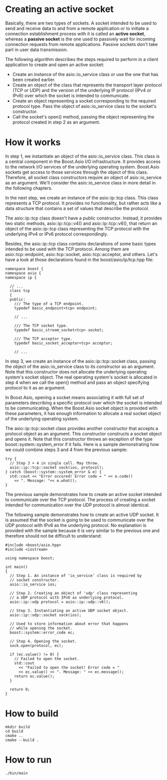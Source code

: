 # Creating an active socket

Basically, there are two types of sockets. A socket intended to be used to send and receive data to and from a remote application or to initiate a connection establishment process with it is called an **active socket**, whereas a **passive socket** is the one used to passively wait for incoming connection requests from remote applications. Passive sockets don't take part in user data transmission.

The following algorithm describes the steps required to perform in a client application to create and open an active socket:

- Create an instance of the asio::io_service class or use the one that has been created earlier.
- Create an object of the class that represents the transport layer protocol (TCP or UDP) and the version of the underlying IP protocol (IPv4 or IPv6) over which the socket is intended to communicate.
- Create an object representing a socket corresponding to the required protocol type. Pass the object of asio::io_service class to the socket's constructor.
- Call the socket's open() method, passing the object representing the protocol created in step 2 as an argument.

# How it works
In step 1, we instantiate an object of the asio::io_service class. This class is a central component in the Boost.Asio I/O infrastructure. It provides access to the network I/O services of the underlying operating system. Boost.Asio sockets get access to those services through the object of this class. Therefore, all socket class constructors require an object of asio::io_service as an argument. We'll consider the asio::io_service class in more detail in the following chapters.

In the next step, we create an instance of the asio::ip::tcp class. This class represents a TCP protocol. It provides no functionality, but rather acts like a data structure that contains a set of values that describe the protocol.

The asio::ip::tcp class doesn't have a public constructor. Instead, it provides two static methods, asio::ip::tcp::v4() and asio::ip::tcp::v6(), that return an object of the asio::ip::tcp class representing the TCP protocol with the underlying IPv4 or IPv6 protocol correspondingly.

Besides, the asio::ip::tcp class contains declarations of some basic types intended to be used with the TCP protocol. Among them are asio::tcp::endpoint, asio::tcp::socket, asio::tcp::acceptor, and others. Let's have a look at those declarations found in the boost/asio/ip/tcp.hpp file:
```
namespace boost {
namespace asio {
namespace ip {

  // ...
  class tcp
  {
  public:
    /// The type of a TCP endpoint.
    typedef basic_endpoint<tcp> endpoint;
    
    // ...
  
    /// The TCP socket type.
    typedef basic_stream_socket<tcp> socket;

    /// The TCP acceptor type.
    typedef basic_socket_acceptor<tcp> acceptor;
    
    // ...
```

In step 3, we create an instance of the asio::ip::tcp::socket class, passing the object of the asio::io_service class to its constructor as an argument. Note that this constructor does not allocate the underlying operating system's socket object. The real operating system's socket is allocated in step 4 when we call the open() method and pass an object specifying protocol to it as an argument.

In Boost.Asio, opening a socket means associating it with full set of parameters describing a specific protocol over which the socket is intended to be communicating. When the Boost.Asio socket object is provided with these parameters, it has enough information to allocate a real socket object of the underlying operating system.

The asio::ip::tcp::socket class provides another constructor that accepts a protocol object as an argument. This constructor constructs a socket object and opens it. Note that this constructor throws an exception of the type boost::system::system_error if it fails. Here is a sample demonstrating how we could combine steps 3 and 4 from the previous sample:
```
try {
  // Step 3 + 4 in single call. May throw.
  asio::ip::tcp::socket sock(ios, protocol);
} catch (boost::system::system_error & e) {
  std::cout << "Error occured! Error code = " << e.code()
    << ". Message: "<< e.what();
}
```

The previous sample demonstrates how to create an active socket intended to communicate over the TCP protocol. The process of creating a socket intended for communication over the UDP protocol is almost identical.

The following sample demonstrates how to create an active UDP socket. It is assumed that the socket is going to be used to communicate over the UDP protocol with IPv6 as the underlying protocol. No explanation is provided with the sample because it is very similar to the previous one and therefore should not be difficult to understand:
```
#include <boost/asio.hpp>
#include <iostream>

using namespace boost;

int main()
{
  // Step 1. An instance of 'io_service' class is required by
  // socket constructor. 
  asio::io_service ios;

  // Step 2. Creating an object of 'udp' class representing
  // a UDP protocol with IPv6 as underlying protocol.
  asio::ip::udp protocol = asio::ip::udp::v6();

  // Step 3. Instantiating an active UDP socket object.
  asio::ip::udp::socket sock(ios);

  // Used to store information about error that happens
  // while opening the socket.
  boost::system::error_code ec;

  // Step 4. Opening the socket.
  sock.open(protocol, ec);

  if (ec.value() != 0) {
    // Failed to open the socket.
    std::cout
      << "Failed to open the socket! Error code = "
      << ec.value() << ". Message: " << ec.message();
    return ec.value();
  }

  return 0;
}
```



# How to build
```
mkdir build
cd build
cmake ..
cmake --build .
```

# How to run
```
./bin/main
```
